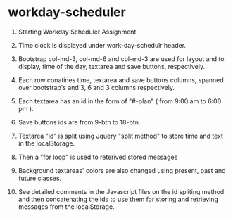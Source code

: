 # workday-scheduler
1. Starting Workday Scheduler Assignment.

2. Time clock is displayed under work-day-schedulr header.

3. Bootstrap col-md-3, col-md-6 and col-md-3 are used for layout and
    to display, time of the day, textarea and save buttons, respectively.

4. Each row conatines time, textarea and save buttons columns, spanned over bootstrap's
   and 3, 6 and 3 columns respectively.

5. Each textarea has an id in the form of "#-plan" ( from 9:00 am to 6:00 pm ). 

6. Save buttons ids are from 9-btn to 18-btn.

7. Textarea "id" is split using Jquery "split method"
    to store time and text in the localStorage.

8.  Then a "for loop" is used to reterived stored messages 

9.  Background textareas' colors are also changed using
    present, past and future classes.   

10. See detailed comments in the Javascript files on the id spliting  method and
    then concatenating the ids to use them for storing and retrieving messages from the localStorage.


